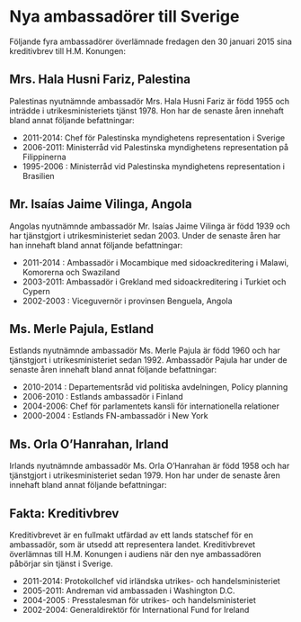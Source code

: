 # Nya ambassadörer till Sverige

Följande fyra ambassadörer överlämnade fredagen den 30 januari 2015 sina kreditivbrev till H.M. Konungen:


## Mrs. Hala Husni Fariz, Palestina

Palestinas nyutnämnde ambassadör Mrs. Hala Husni Fariz är född 1955 och inträdde i utrikesministeriets tjänst 1978\. Hon har de senaste åren innehaft bland annat följande befattningar:

* 2011\-2014: Chef för Palestinska myndighetens representation i Sverige
* 2006\-2011: Ministerråd vid Palestinska myndighetens representation på Filippinerna
* 1995\-2006 : Ministerråd vid Palestinska myndighetens representation i Brasilien

## Mr. Isaías Jaime Vilinga, Angola

Angolas nyutnämnde ambassadör Mr. Isaías Jaime Vilinga är född 1939 och har tjänstgjort i utrikesministeriet sedan 2003\. Under de senaste åren har han innehaft bland annat följande befattningar:

* 2011\-2014 : Ambassadör i Mocambique med sidoackreditering i Malawi, Komorerna och Swaziland
* 2003\-2011: Ambassadör i Grekland med sidoackreditering i Turkiet och Cypern
* 2002\-2003 : Viceguvernör i provinsen Benguela, Angola

## Ms. Merle Pajula, Estland

Estlands nyutnämnde ambassadör Ms. Merle Pajula är född 1960 och har tjänstgjort i utrikesministeriet sedan 1992\. Ambassadör Pajula har under de senaste åren innehaft bland annat följande befattningar:

* 2010\-2014 : Departementsråd vid politiska avdelningen, Policy planning
* 2006\-2010 : Estlands ambassadör i Finland
* 2004\-2006: Chef för parlamentets kansli för internationella relationer
* 2000\-2004 : Estlands FN\-ambassadör i New York

## Ms. Orla O’Hanrahan, Irland

Irlands nyutnämnde ambassadör Ms. Orla O’Hanrahan är
född 1958 och har tjänstgjort i utrikesministeriet sedan 1979\. Hon har under de senaste åren innehaft bland annat följande befattningar:

## Fakta: Kreditivbrev

Kreditivbrevet är en fullmakt utfärdad av ett lands statschef för en ambassadör, som är utsedd att representera landet. Kreditivbrevet överlämnas till H.M. Konungen i audiens när den nye ambassadören påbörjar sin tjänst i Sverige.

* 2011\-2014: Protokollchef vid irländska utrikes\- och handelsministeriet
* 2005\-2011: Andreman vid ambassaden i Washington D.C.
* 2004\-2005 : Presstalesman för utrikes\- och handelsministeriet
* 2002\-2004: Generaldirektör för International Fund for Ireland
